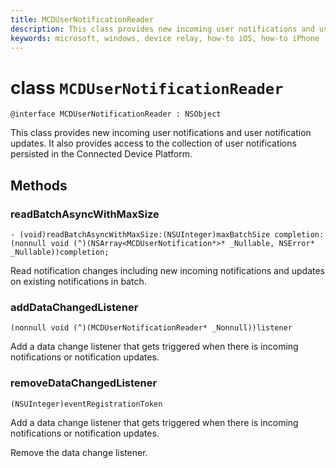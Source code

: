 ```yaml
---
title: MCDUserNotificationReader
description: This class provides new incoming user notifications and user notification updates. It also provides access to the collection of user notifications persisted in the Connected Device Platform. 	
keywords: microsoft, windows, device relay, how-to iOS, how-to iPhone 
---
```


# class `MCDUserNotificationReader`

```
@interface MCDUserNotificationReader : NSObject
```

This class provides new incoming user notifications and user notification updates. It also provides access to the collection of user notifications persisted in the Connected Device Platform. 	


## Methods

### readBatchAsyncWithMaxSize
`- (void)readBatchAsyncWithMaxSize:(NSUInteger)maxBatchSize
                       completion:(nonnull void (^)(NSArray<MCDUserNotification*>* _Nullable, NSError* _Nullable))completion;`

Read notification changes including new incoming notifications and updates on existing notifications in batch.

### addDataChangedListener
`(nonnull void (^)(MCDUserNotificationReader* _Nonnull))listener`

Add a data change listener that gets triggered when there is incoming notifications or notification updates. 

### removeDataChangedListener
`(NSUInteger)eventRegistrationToken`

Add a data change listener that gets triggered when there is incoming notifications or notification updates. 

Remove the data change listener. 